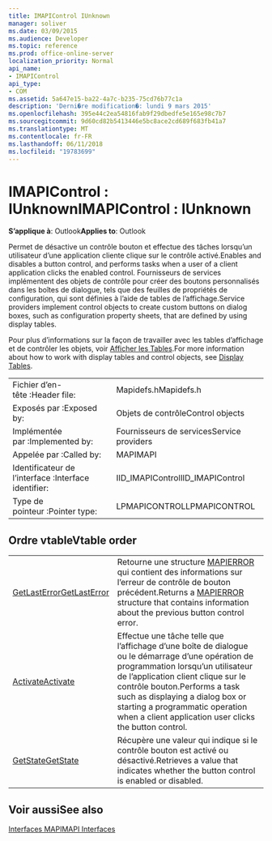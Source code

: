```yaml
---
title: IMAPIControl IUnknown
manager: soliver
ms.date: 03/09/2015
ms.audience: Developer
ms.topic: reference
ms.prod: office-online-server
localization_priority: Normal
api_name:
- IMAPIControl
api_type:
- COM
ms.assetid: 5a647e15-ba22-4a7c-b235-75cd76b77c1a
description: 'Derni�re modification�: lundi 9 mars 2015'
ms.openlocfilehash: 395e44c2ea54816fab9f29dbedfe5e165e98c7b7
ms.sourcegitcommit: 9d60cd82b5413446e5bc8ace2cd689f683fb41a7
ms.translationtype: MT
ms.contentlocale: fr-FR
ms.lasthandoff: 06/11/2018
ms.locfileid: "19783699"
---
```

# <a name="imapicontrol--iunknown"></a><span data-ttu-id="51e2e-103">IMAPIControl : IUnknown</span><span class="sxs-lookup"><span data-stu-id="51e2e-103">IMAPIControl : IUnknown</span></span>

  
  
<span data-ttu-id="51e2e-104">**S’applique à**: Outlook</span><span class="sxs-lookup"><span data-stu-id="51e2e-104">**Applies to**: Outlook</span></span> 
  
<span data-ttu-id="51e2e-105">Permet de désactive un contrôle bouton et effectue des tâches lorsqu’un utilisateur d’une application cliente clique sur le contrôle activé.</span><span class="sxs-lookup"><span data-stu-id="51e2e-105">Enables and disables a button control, and performs tasks when a user of a client application clicks the enabled control.</span></span> <span data-ttu-id="51e2e-106">Fournisseurs de services implémentent des objets de contrôle pour créer des boutons personnalisés dans les boîtes de dialogue, tels que des feuilles de propriétés de configuration, qui sont définies à l’aide de tables de l’affichage.</span><span class="sxs-lookup"><span data-stu-id="51e2e-106">Service providers implement control objects to create custom buttons on dialog boxes, such as configuration property sheets, that are defined by using display tables.</span></span> 
  
<span data-ttu-id="51e2e-107">Pour plus d’informations sur la façon de travailler avec les tables d’affichage et de contrôler les objets, voir [Afficher les Tables](display-tables.md).</span><span class="sxs-lookup"><span data-stu-id="51e2e-107">For more information about how to work with display tables and control objects, see [Display Tables](display-tables.md).</span></span>
  
|||
|:-----|:-----|
|<span data-ttu-id="51e2e-108">Fichier d’en-tête :</span><span class="sxs-lookup"><span data-stu-id="51e2e-108">Header file:</span></span>  <br/> |<span data-ttu-id="51e2e-109">Mapidefs.h</span><span class="sxs-lookup"><span data-stu-id="51e2e-109">Mapidefs.h</span></span>  <br/> |
|<span data-ttu-id="51e2e-110">Exposés par :</span><span class="sxs-lookup"><span data-stu-id="51e2e-110">Exposed by:</span></span>  <br/> |<span data-ttu-id="51e2e-111">Objets de contrôle</span><span class="sxs-lookup"><span data-stu-id="51e2e-111">Control objects</span></span>  <br/> |
|<span data-ttu-id="51e2e-112">Implémentée par :</span><span class="sxs-lookup"><span data-stu-id="51e2e-112">Implemented by:</span></span>  <br/> |<span data-ttu-id="51e2e-113">Fournisseurs de services</span><span class="sxs-lookup"><span data-stu-id="51e2e-113">Service providers</span></span>  <br/> |
|<span data-ttu-id="51e2e-114">Appelée par :</span><span class="sxs-lookup"><span data-stu-id="51e2e-114">Called by:</span></span>  <br/> |<span data-ttu-id="51e2e-115">MAPI</span><span class="sxs-lookup"><span data-stu-id="51e2e-115">MAPI</span></span>  <br/> |
|<span data-ttu-id="51e2e-116">Identificateur de l’interface :</span><span class="sxs-lookup"><span data-stu-id="51e2e-116">Interface identifier:</span></span>  <br/> |<span data-ttu-id="51e2e-117">IID_IMAPIControl</span><span class="sxs-lookup"><span data-stu-id="51e2e-117">IID_IMAPIControl</span></span>  <br/> |
|<span data-ttu-id="51e2e-118">Type de pointeur :</span><span class="sxs-lookup"><span data-stu-id="51e2e-118">Pointer type:</span></span>  <br/> |<span data-ttu-id="51e2e-119">LPMAPICONTROL</span><span class="sxs-lookup"><span data-stu-id="51e2e-119">LPMAPICONTROL</span></span>  <br/> |
   
## <a name="vtable-order"></a><span data-ttu-id="51e2e-120">Ordre vtable</span><span class="sxs-lookup"><span data-stu-id="51e2e-120">Vtable order</span></span>

|||
|:-----|:-----|
|[<span data-ttu-id="51e2e-121">GetLastError</span><span class="sxs-lookup"><span data-stu-id="51e2e-121">GetLastError</span></span>](imapicontrol-getlasterror.md) <br/> |<span data-ttu-id="51e2e-122">Retourne une structure [MAPIERROR](mapierror.md) qui contient des informations sur l’erreur de contrôle de bouton précédent.</span><span class="sxs-lookup"><span data-stu-id="51e2e-122">Returns a [MAPIERROR](mapierror.md) structure that contains information about the previous button control error.</span></span>  <br/> |
|[<span data-ttu-id="51e2e-123">Activate</span><span class="sxs-lookup"><span data-stu-id="51e2e-123">Activate</span></span>](imapicontrol-activate.md) <br/> |<span data-ttu-id="51e2e-124">Effectue une tâche telle que l’affichage d’une boîte de dialogue ou le démarrage d’une opération de programmation lorsqu’un utilisateur de l’application client clique sur le contrôle bouton.</span><span class="sxs-lookup"><span data-stu-id="51e2e-124">Performs a task such as displaying a dialog box or starting a programmatic operation when a client application user clicks the button control.</span></span>  <br/> |
|[<span data-ttu-id="51e2e-125">GetState</span><span class="sxs-lookup"><span data-stu-id="51e2e-125">GetState</span></span>](imapicontrol-getstate.md) <br/> |<span data-ttu-id="51e2e-126">Récupère une valeur qui indique si le contrôle bouton est activé ou désactivé.</span><span class="sxs-lookup"><span data-stu-id="51e2e-126">Retrieves a value that indicates whether the button control is enabled or disabled.</span></span>  <br/> |
   
## <a name="see-also"></a><span data-ttu-id="51e2e-127">Voir aussi</span><span class="sxs-lookup"><span data-stu-id="51e2e-127">See also</span></span>



[<span data-ttu-id="51e2e-128">Interfaces MAPI</span><span class="sxs-lookup"><span data-stu-id="51e2e-128">MAPI Interfaces</span></span>](mapi-interfaces.md)


